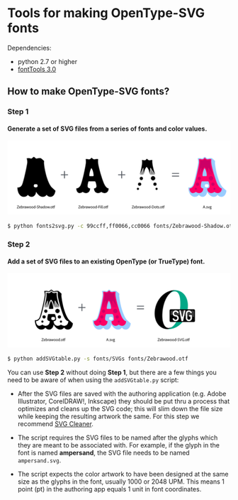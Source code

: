 # Tools for making OpenType-SVG fonts

Dependencies:

- python 2.7 or higher
- [fontTools 3.0](https://github.com/fonttools/fonttools)

## How to make OpenType-SVG fonts?

### Step 1
#### Generate a set of SVG files from a series of fonts and color values.

![step1](imgs/step1.png "step 1")

```sh
$ python fonts2svg.py -c 99ccff,ff0066,cc0066 fonts/Zebrawood-Shadow.otf fonts/Zebrawood-Fill.otf fonts/Zebrawood-Dots.otf
```

### Step 2
#### Add a set of SVG files to an existing OpenType (or TrueType) font.

![step2](imgs/step2.png "step 2")

```sh
$ python addSVGtable.py -s fonts/SVGs fonts/Zebrawood.otf
```

You can use **Step 2** without doing **Step 1**, but there are a few things you need to be aware of when using the `addSVGtable.py` script:

* After the SVG files are saved with the authoring application (e.g. Adobe Illustrator, CorelDRAW!, Inkscape) they should be put thru a process that optimizes and cleans up the SVG code; this will slim down the file size while keeping the resulting artwork the same. For this step we recommend [SVG Cleaner](https://github.com/RazrFalcon/svgcleaner-gui/releases).

* The script requires the SVG files to be named after the glyphs which they are meant to be associated with. For example, if the glyph in the font is named **ampersand**, the SVG file needs to be named `ampersand.svg`.

* The script expects the color artwork to have been designed at the same size as the glyphs in the font, usually 1000 or 2048 UPM. This means 1 point (pt) in the authoring app equals 1 unit in font coordinates.

